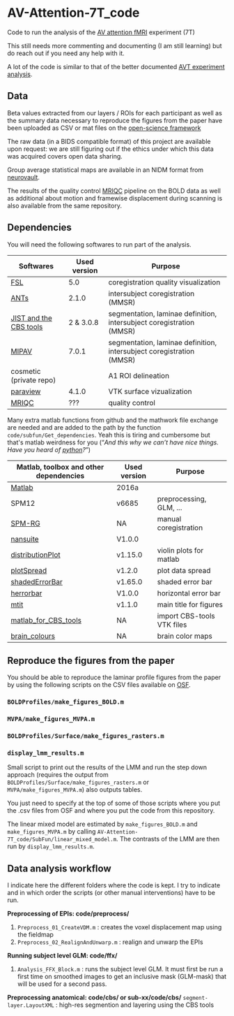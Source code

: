 # AV-Attention-7T_code

Code to run the analysis of the [AV attention fMRI](https://github.com/Remi-Gau/AV_Attention-Presentation_code-fMRI) experiment (7T)

This still needs more commenting and documenting (I am still learning) but do reach out if you need any help with it.

A lot of the code is similar to that of the better documented [AVT experiment analysis](https://github.com/Remi-Gau/AVT_analysis).

## Data
Beta values extracted from our layers / ROIs for each participant as well as the summary data necessary to reproduce the figures from the paper have been uploaded as CSV or mat files on the [open-science framework](https://osf.io/63dba/)

The raw data (in a BIDS compatible format) of this project are available upon request: we are still figuring out if the ethics under which this data was acquired covers open data sharing.

Group average statistical maps are available in an NIDM format from [neurovault](https://neurovault.org/collections/5209/).

The results of the quality control [MRIQC](https://mriqc.readthedocs.io/en/stable/) pipeline on the BOLD data as well as additional about motion and framewise displacement during scanning  is also available from the same repository.

## Dependencies

You will need the following softwares to run part of the analysis.

| Softwares                                                           | Used version | Purpose                                                              |
|---------------------------------------------------------------------|--------------|----------------------------------------------------------------------|
| [FSL](https://fsl.fmrib.ox.ac.uk/fsl)                               | 5.0          | coregistration quality visualization                                 |
| [ANTs](http://stnava.github.io/ANTs/)                               | 2.1.0        | intersubject coregistration (MMSR)                                   |
| [JIST and the CBS tools](https://www.nitrc.org/projects/cbs-tools/) | 2 & 3.0.8    | segmentation, laminae definition, intersubject coregistration (MMSR) |
| [MIPAV](https://mipav.cit.nih.gov/)                                 | 7.0.1        | segmentation, laminae definition, intersubject coregistration (MMSR) |
| cosmetic (private repo)                                             |              | A1 ROI delineation                                                   |
| [paraview](https://www.paraview.org/)                               | 4.1.0        | VTK surface vizualization                                            |
| [MRIQC](https://mriqc.readthedocs.io/en/stable/)                    | ???          | quality control                                                      |


Many extra matlab functions from github and the mathwork file exchange are needed and are added to the path by the function `code/subfun/Get_dependencies`. Yeah this is tiring and cumbersome but that's matlab weirdness for you (“_And this why we can’t have nice things. Have you heard of [python](http://python.org)?_”)

| Matlab, toolbox and other dependencies                                                                                                            | Used version | Purpose                    |
|---------------------------------------------------------------------------------------------------------------------------------------------------|--------------|----------------------------|
| [Matlab](https://www.mathworks.com/products/matlab.html)                                                                                          | 2016a        |                            |
| SPM12                                                                                                                                             | v6685        | preprocessing, GLM, ...    |
| [SPM-RG](https://github.com/Remi-Gau/SPM-RG)                                                                                                      | NA          | manual coregistration      |
| [nansuite](https://fr.mathworks.com/matlabcentral/fileexchange/6837-nan-suite)                                                                    | V1.0.0       |                            |
| [distributionPlot](https://fr.mathworks.com/matlabcentral/fileexchange/23661-violin-plots-for-plotting-multiple-distributions-distributionplot-m) | v1.15.0      | violin plots for matlab    |
| [plotSpread](https://fr.mathworks.com/matlabc.mentral/fileexchange/37105-plot-spread-points-beeswarm-plot)                                          | v1.2.0       | plot data spread          |
| [shadedErrorBar](https://fr.mathworks.com/matlabcentral/fileexchange/26311-raacampbell-shadederrorbar)                                            | v1.65.0      | shaded error bar           |
| [herrorbar](https://fr.mathworks.com/matlabcentral/fileexchange/3963-herrorbar)                                                                   | V1.0.0       | horizontal error bar       |
| [mtit](https://fr.mathworks.com/matlabcentral/fileexchange/3218-mtit-a-pedestrian-major-title-creator)                                            | v1.1.0       | main title for figures     |
| [matlab_for_CBS_tools](https://github.com/Remi-Gau/matlab_for_cbs_tools)                                                                          | NA           | import CBS-tools VTK files |
| [brain_colours](https://github.com/CPernet/brain_colours)                                                                                         | NA           | brain color maps           |

## Reproduce the figures from the paper
You should be able to reproduce the laminar profile figures from the paper by using the following scripts on the CSV files available on [OSF](https://osf.io/63dba/).

### `BOLDProfiles/make_figures_BOLD.m`

### `MVPA/make_figures_MVPA.m`

### `BOLDProfiles/Surface/make_figures_rasters.m`

### `display_lmm_results.m`
Small script to print out the results of the LMM and run the step down approach (requires the output from `BOLDProfiles/Surface/make_figures_rasters.m` or `MVPA/make_figures_MVPA.m`) also outputs tables.

You just need to specify at the top of some of those scripts where you put the .csv files from OSF and where you put the code from this repository.

The linear mixed model are estimated by `make_figures_BOLD.m` and `make_figures_MVPA.m` by calling `AV-Attention-7T_code/SubFun/linear_mixed_model.m`. The contrasts of the LMM are then run by `display_lmm_results.m`. 

## Data analysis workflow

I indicate here the different folders where the code is kept. I try to indicate and in which order the scripts (or other manual interventions) have to be run.

**Preprocessing of EPIs: code/preprocess/**
1. `Preprocess_01_CreateVDM.m` : creates the voxel displacement map using the fieldmap
2. `Preprocess_02_RealignAndUnwarp.m` : realign and unwarp the EPIs

**Running subject level GLM: code/ffx/**
1. `Analysis_FFX_Block.m` : runs the subject level GLM. It must first be run a first time on smoothed images to get an inclusive mask (GLM-mask) that will be used for a second pass.

**Preprocessing anatomical: code/cbs/ or sub-xx/code/cbs/**
`segment-layer.LayoutXML` : high-res segmention and layering using the CBS tools

